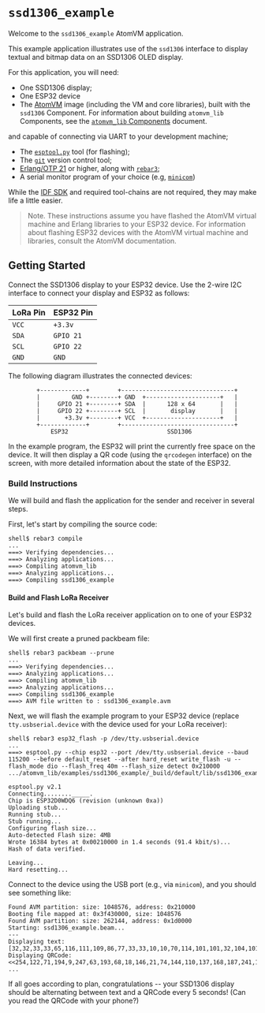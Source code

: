 # `ssd1306_example`

Welcome to the `ssd1306_example` AtomVM application.

This example application illustrates use of the `ssd1306` interface to display textual and bitmap data on an SSD1306 OLED display.

For this application, you will need:

* One SSD1306 display;
* One ESP32 device
* The [AtomVM](https://github.com/bettio/AtomVM) image (including the VM and core libraries), built with the `ssd1306` Component.  For information about building `atomvm_lib` Components, see the [`atomvm_lib` Components](../../markdown/components.md) document.

and capable of connecting via UART to your development machine;
* The [`esptool.py`](https://github.com/espressif/esptool) tool (for flashing);
* The [`git`](https://git-scm.com) version control tool;
* [Erlang/OTP 21](https://www.erlang.org) or higher, along with [`rebar3`](https://www.rebar3.org);
* A serial monitor program of your choice (e.g, [`minicom`](https://en.wikipedia.org/wiki/Minicom))

While the [IDF SDK](https://docs.espressif.com/projects/esp-idf/en/latest/esp32/) and required tool-chains are not required, they may make life a little easier.

> Note.  These instructions assume you have flashed the AtomVM virtual machine and Erlang libraries to your ESP32 device.  For information about flashing ESP32 devices with the AtomVM virtual machine and libraries, consult the AtomVM documentation.

## Getting Started

Connect the SSD1306 display to your ESP32 device.  Use the 2-wire I2C interface to connect your display and ESP32 as follows:

| LoRa Pin | ESP32 Pin |
|----------|-----------|
| `VCC` | `+3.3v` |
| `SDA` | `GPIO 21` |
| `SCL` | `GPIO 22` |
| `GND` | `GND` |

The following diagram illustrates the connected devices:

            +-------------+        +--------------------------------+
            |         GND +--------+ GND  +---------------------+   |
            |     GPIO 21 +--------+ SDA  |      128 x 64       |   |
            |     GPIO 22 +--------+ SCL  |       display       |   |
            |       +3.3v +--------+ VCC  +---------------------+   |
            +-------------+        +--------------------------------+
                ESP32                            SSD1306


In the example program, the ESP32 will print the currently free space on the device.  It will then display a QR code (using the `qrcodegen` interface) on the screen, with more detailed information about the state of the ESP32.

### Build Instructions

We will build and flash the application for the sender and receiver in several steps.

First, let's start by compiling the source code:

    shell$ rebar3 compile
    ...
    ===> Verifying dependencies...
    ===> Analyzing applications...
    ===> Compiling atomvm_lib
    ===> Analyzing applications...
    ===> Compiling ssd1306_example

#### Build and Flash LoRa Receiver

Let's build and flash the LoRa receiver application on to one of your ESP32 devices.

We will first create a pruned packbeam file:

    shell$ rebar3 packbeam --prune
    ...
    ===> Verifying dependencies...
    ===> Analyzing applications...
    ===> Compiling atomvm_lib
    ===> Analyzing applications...
    ===> Compiling ssd1306_example
    ===> AVM file written to : ssd1306_example.avm

Next, we will flash the example program to your ESP32 device (replace `tty.usbserial.device` with the device used for your LoRa receiver):

    shell$ rebar3 esp32_flash -p /dev/tty.usbserial.device
    ...
    ===> esptool.py --chip esp32 --port /dev/tty.usbserial.device --baud 115200 --before default_reset --after hard_reset write_flash -u --flash_mode dio --flash_freq 40m --flash_size detect 0x210000 .../atomvm_lib/examples/ssd1306_example/_build/default/lib/ssd1306_example.avm

    esptool.py v2.1
    Connecting........_____.
    Chip is ESP32D0WDQ6 (revision (unknown 0xa))
    Uploading stub...
    Running stub...
    Stub running...
    Configuring flash size...
    Auto-detected Flash size: 4MB
    Wrote 16384 bytes at 0x00210000 in 1.4 seconds (91.4 kbit/s)...
    Hash of data verified.

    Leaving...
    Hard resetting...

Connect to the device using the USB port (e.g., via `minicom`), and you should see something like:

    Found AVM partition: size: 1048576, address: 0x210000
    Booting file mapped at: 0x3f430000, size: 1048576
    Found AVM partition: size: 262144, address: 0x1d0000
    Starting: ssd1306_example.beam...
    ---
    Displaying text: [32,32,33,33,65,116,111,109,86,77,33,33,10,10,70,114,101,101,32,104,101,97,112,58,10,50,52,56,49,48,52,32,98,121,116,101,115]
    Displaying QRCode: <<254,122,71,194,9,247,63,193,68,18,146,21,74,144,110,137,168,187,241,119,203,183,92,166,22,197,170,165,219,161,108,119,224,31,146,236,20,142,147,19,118,209,7,250,170,170,170,170,170,254,0,17,10,68,114,133,0,251,152,184,63,236,135,85,16,247,129,95,92,234,197,69,198,117,59,115,47,221,68,37,147,25,86,21,21,195,52,156,194,117,149,3,86,194,233,12,88,139,142,87,154,156,222,92,188,102,205,168,101,225,9,163,251,118,163,73,169,118,120,115,69,68,249,33,241,68,56,101,110,157,147,205,125,145,253,131,32,79,99,154,150,161,237,174,98,26,32,177,98,76,7,74,196,156,195,38,23,232,64,183,49,155,9,121,217,202,121,62,156,122,29,11,129,185,86,19,117,49,212,231,161,95,163,26,200,247,255,136,175,132,94,255,79,25,172,212,122,49,81,248,173,218,162,181,183,58,128,71,187,175,24,207,132,101,127,152,187,248,251,91,253,176,17,31,163,79,250,116,10,217,185,252,44,112,204,224,220,35,200,132,188,233,202,146,20,179,123,167,132,212,175,147,83,114,19,182,210,185,211,9,82,151,10,231,169,164,24,76,9,165,25,76,223,81,105,236,25,54,129,53,78,208,114,171,92,179,184,168,123,236,144,120,26,238,163,97,92,234,51,225,170,119,10,243,46,243,198,157,144,33,56,145,230,203,232,237,210,247,145,70,217,193,113,141,188,195,128,166,153,209,197,255,218,125,69,241,108,81,159,175,226,103,3,107,189,126,42,114,248,128,114,3,209,36,120,70,255,168,73,106,154,189,235,80,75,20,84,82,245,113,251,171,130,31,240,147,79,221,215,122,247,28,33,128,66,235,248,175,158,41,90,17,5,6,117,166,156,115,28,254,213,169,22,19,113,247,0>>
    ...

If all goes according to plan, congratulations -- your SSD1306 display should be alternating between text and a QRCode every 5 seconds!  (Can you read the QRCode with your phone?)
